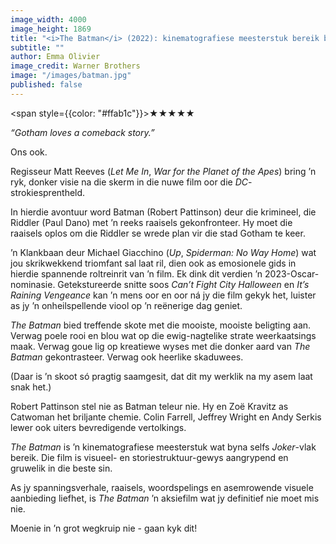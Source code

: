 ```yaml
---
image_width: 4000
image_height: 1869
title: "<i>The Batman</i> (2022): kinematografiese meesterstuk bereik byna selfs <i>Joker</i>-vlak"
subtitle: ""
author: Emma Olivier
image_credit: Warner Brothers
image: "/images/batman.jpg"
published: false
---
```


<span style={{color: "#ffab1c"}}>★★★★★</span>

_“Gotham loves a comeback story.”_

Ons ook.

Regisseur Matt Reeves (_Let Me In_, _War for the Planet of the Apes_) bring ’n ryk, donker visie na die skerm in die nuwe film oor die _DC_-strokiesprentheld.

In hierdie avontuur word Batman (Robert Pattinson) deur die krimineel, die Riddler (Paul Dano) met ’n reeks raaisels gekonfronteer. Hy moet die raaisels oplos om die Riddler se wrede plan vir die stad Gotham te keer.

’n Klankbaan deur Michael Giacchino (_Up_, _Spiderman: No Way Home_) wat jou skrikwekkend triomfant sal laat ril, dien ook as emosionele gids in hierdie spannende roltreinrit van ’n film. Ek dink dit verdien ’n 2023-Oscar-nominasie. Getekstureerde snitte soos _Can’t Fight City Halloween_ en _It’s Raining Vengeance_ kan ’n mens oor en oor ná jy die film gekyk het, luister as jy ’n onheilspellende viool op ’n reënerige dag geniet.

_The Batman_ bied treffende skote met die mooiste, mooiste beligting aan. Verwag poele rooi en blou wat op die ewig-nagtelike strate weerkaatsings maak. Verwag goue lig op kreatiewe wyses met die donker aard van _The Batman_ gekontrasteer. Verwag ook heerlike skaduwees.

(Daar is ’n skoot só pragtig saamgesit, dat dit my werklik na my asem laat snak het.)

Robert Pattinson stel nie as Batman teleur nie. Hy en Zoë Kravitz as Catwoman het briljante chemie. Colin Farrell, Jeffrey Wright en Andy Serkis lewer ook uiters bevredigende vertolkings.

_The Batman_ is ’n kinematografiese meesterstuk wat byna selfs _Joker_-vlak bereik. Die film is visueel- en storiestruktuur-gewys aangrypend en gruwelik in die beste sin.

As jy spanningsverhale, raaisels, woordspelings en asemrowende visuele aanbieding liefhet, is _The Batman_ ’n aksiefilm wat jy definitief nie moet mis nie.

Moenie in ’n grot wegkruip nie - gaan kyk dit!
